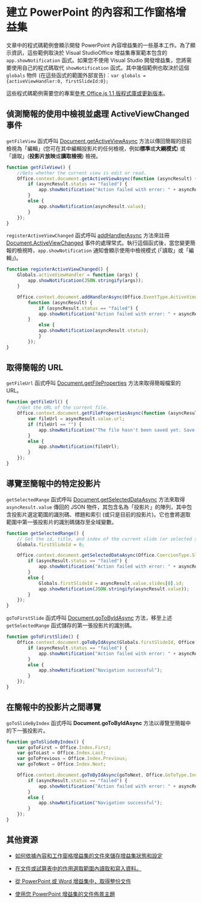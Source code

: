 
# 建立 PowerPoint 的內容和工作窗格增益集

文章中的程式碼範例會顯示開發 PowerPoint 內容增益集的一些基本工作。為了顯示資訊，這些範例取決於 Visual StudioOffice 增益集專案範本包含的 `app.showNotification` 函式。如果您不使用 Visual Studio 開發增益集，您將需要使用自己的程式碼取代 `showNotification` 函式。其中幾個範例也取決於這個 `globals` 物件 (在這些函式的範圍外部宣告)︰`var globals = {activeViewHandler:0, firstSlideId:0};`

這些程式碼範例需要您的專案[參考 Office.js 1.1 版程式庫或更新版本](../../docs/develop/referencing-the-javascript-api-for-office-library-from-its-cdn.md)。


## 偵測簡報的使用中檢視並處理 ActiveViewChanged 事件

`getFileView` 函式呼叫 [Document.getActiveViewAsync](../../reference/shared/document.getactiveviewasync.md) 方法以傳回簡報的目前檢視為「編輯」(您可在其中編輯投影片的任何檢視，例如**標準**或**大綱模式**) 或「讀取」(**投影片放映**或**讀取檢視**) 檢視。


```js
function getFileView() {
    //Gets whether the current view is edit or read.
    Office.context.document.getActiveViewAsync(function (asyncResult) {
        if (asyncResult.status == "failed") {
            app.showNotification("Action failed with error: " + asyncResult.error.message);
        }
        else {
            app.showNotification(asyncResult.value);
        }
    });
}
```

`registerActiveViewChanged` 函式呼叫 [addHandlerAsync](../../reference/shared/document.addhandlerasync.md) 方法來註冊 [Document.ActiveViewChanged](../../reference/shared/document.activeviewchanged.md) 事件的處理常式。執行這個函式後，當您變更簡報的檢視時，`app.showNotification` 通知會顯示使用中檢視模式 (「讀取」或「編輯」)。




```js
function registerActiveViewChanged() {
    Globals.activeViewHandler = function (args) {
        app.showNotification(JSON.stringify(args));
    }

    Office.context.document.addHandlerAsync(Office.EventType.ActiveViewChanged, Globals.activeViewHandler, 
        function (asyncResult) {
            if (asyncResult.status == "failed") {
            app.showNotification("Action failed with error: " + asyncResult.error.message);
        }
            else {
            app.showNotification(asyncResult.status);
            }
        });
}
```


## 取得簡報的 URL

`getFileUrl` 函式呼叫 [Document.getFileProperties](../../reference/shared/document.getfilepropertiesasync.md) 方法來取得簡報檔案的 URL。


```js
function getFileUrl() {
    //Get the URL of the current file.
    Office.context.document.getFilePropertiesAsync(function (asyncResult) {
        var fileUrl = asyncResult.value.url;
        if (fileUrl == "") {
            app.showNotification("The file hasn't been saved yet. Save the file and try again");
        }
        else {
            app.showNotification(fileUrl);
        }
    });
}
```


## 導覽至簡報中的特定投影片

`getSelectedRange` 函式呼叫 [Document.getSelectedDataAsync](../../reference/shared/document.getselecteddataasync.md) 方法來取得 `asyncResult.value` 傳回的 JSON 物件，其包含名為「投影片」的陣列，其中包含投影片選定範圍的識別碼、標題和索引 (或只是目前的投影片)。它也會將選取範圍中第一張投影片的識別碼儲存至全域變數。


```js
function getSelectedRange() {
    // Get the id, title, and index of the current slide (or selected slides) and store the first slide id */
    Globals.firstSlideId = 0;

    Office.context.document.getSelectedDataAsync(Office.CoercionType.SlideRange, function (asyncResult) {
        if (asyncResult.status == "failed") {
            app.showNotification("Action failed with error: " + asyncResult.error.message);
        }
        else {
            Globals.firstSlideId = asyncResult.value.slides[0].id;
            app.showNotification(JSON.stringify(asyncResult.value));
        }
    });
}
```

`goToFirstSlide` 函式呼叫 [Document.goToByIdAsync](../../reference/shared/document.gotobyidasync.md) 方法，移至上述 `getSelectedRange` 函式儲存的第一張投影片的識別碼。




```js
function goToFirstSlide() {
    Office.context.document.goToByIdAsync(Globals.firstSlideId, Office.GoToType.Slide, function (asyncResult) {
        if (asyncResult.status == "failed") {
            app.showNotification("Action failed with error: " + asyncResult.error.message);
        }
        else {
            app.showNotification("Navigation successful");
        }
    });
}
```


## 在簡報中的投影片之間導覽

`goToSlideByIndex` 函式呼叫 **Document.goToByIdAsync** 方法以導覽至簡報中的下一張投影片。


```js
function goToSlideByIndex() {
    var goToFirst = Office.Index.First;
    var goToLast = Office.Index.Last;
    var goToPrevious = Office.Index.Previous;
    var goToNext = Office.Index.Next;

    Office.context.document.goToByIdAsync(goToNext, Office.GoToType.Index, function (asyncResult) {
        if (asyncResult.status == "failed") {
            app.showNotification("Action failed with error: " + asyncResult.error.message);
        }
        else {
            app.showNotification("Navigation successful");
        }
    });
}
```




## 其他資源

- [如何依據內容和工作窗格增益集的文件來儲存增益集狀態和設定](../../docs/develop/persisting-add-in-state-and-settings.md#how-to-save-add-in-state-and-settings-per-document-for-content-and-task-pane-add-ins)

- [在文件或試算表中的作用選取範圍內讀取和寫入資料。](../../docs/develop/read-and-write-data-to-the-active-selection-in-a-document-or-spreadsheet.md)
    
- [從 PowerPoint 或 Word 增益集中，取得整份文件](../../docs/develop/get-the-whole-document-from-an-add-in-for-powerpoint-or-word.md)
    
- [使用您 PowerPoint 增益集的文件佈景主題](../powerpoint/use-document-themes-in-your-powerpoint-add-ins.md)
    
